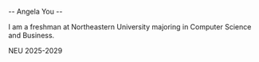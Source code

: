 -- Angela You --

I am a freshman at Northeastern University majoring in Computer Science and Business. 

NEU 2025-2029